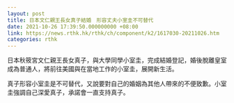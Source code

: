```yaml
---
layout: post
title: 日本文仁親王長女真子結婚　形容丈夫小室圭不可替代
date: 2021-10-26 17:39:50.000000000 +08:00
link: https://news.rthk.hk/rthk/ch/component/k2/1617030-20211026.htm
categories: rthk
---
```


日本秋筱宮文仁親王長女真子，與大學同學小室圭，完成結婚登記，婚後脫離皇室成為普通人，將前往美國與在當地工作的小室圭，展開新生活。

真子形容小室圭是不可替代，又說要對自己的婚姻為其他人帶來的不便致歉。小室圭強調自己深愛真子，承諾會一直支持真子。
